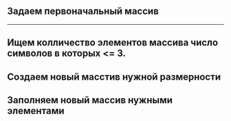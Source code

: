 ## Задаем первоначальный массив
---------------------------------

## Ищем колличество элементов массива число символов в которых <= 3.

## Создаем новый масстив нужной размерности

## Заполняем новый массив нужными элементами
